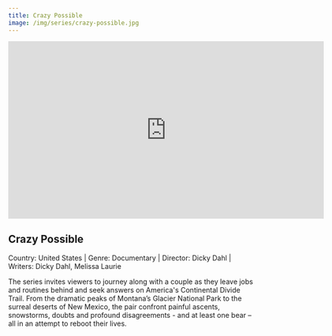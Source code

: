 ```yaml
---
title: Crazy Possible
image: /img/series/crazy-possible.jpg
---
```

<iframe src="https://player.vimeo.com/video/271742429?title=0&byline=0&portrait=0" width="640" height="360" frameborder="0" allow="autoplay; fullscreen" allowfullscreen></iframe>

## Crazy Possible
Country: United States | Genre: Documentary | Director: Dicky Dahl | Writers: Dicky Dahl, Melissa Laurie

The series invites viewers to journey along with a couple as they leave jobs and routines behind and seek answers on America's Continental Divide Trail. From the dramatic peaks of Montana’s Glacier National Park to the surreal deserts of New Mexico, the pair confront painful ascents, snowstorms, doubts and profound disagreements - and at least one bear – all in an attempt to reboot their lives.